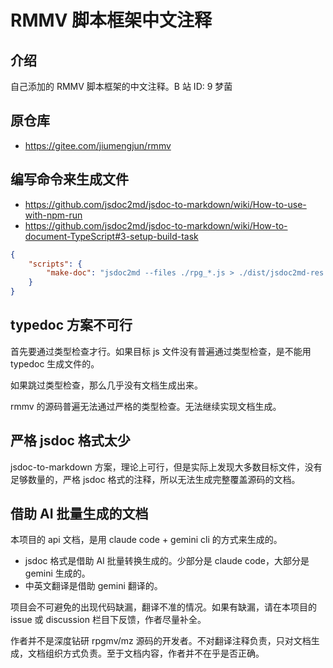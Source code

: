 # RMMV 脚本框架中文注释

## 介绍

自己添加的 RMMV 脚本框架的中文注释。B 站 ID: 9 梦菌

## 原仓库

- https://gitee.com/jiumengjun/rmmv

## 编写命令来生成文件

- https://github.com/jsdoc2md/jsdoc-to-markdown/wiki/How-to-use-with-npm-run
- https://github.com/jsdoc2md/jsdoc-to-markdown/wiki/How-to-document-TypeScript#3-setup-build-task

```json
{
	"scripts": {
		"make-doc": "jsdoc2md --files ./rpg_*.js > ./dist/jsdoc2md-res.md"
	}
}
```

## typedoc 方案不可行

首先要通过类型检查才行。如果目标 js 文件没有普遍通过类型检查，是不能用 typedoc 生成文件的。

如果跳过类型检查，那么几乎没有文档生成出来。

rmmv 的源码普遍无法通过严格的类型检查。无法继续实现文档生成。

## 严格 jsdoc 格式太少

jsdoc-to-markdown 方案，理论上可行，但是实际上发现大多数目标文件，没有足够数量的，严格 jsdoc 格式的注释，所以无法生成完整覆盖源码的文档。

<!-- TODO: 尝试用 cursor 批量改写代码 转写成满足 jsdoc 格式的文本 -->

## 借助 AI 批量生成的文档

本项目的 api 文档，是用 claude code + gemini cli 的方式来生成的。

- jsdoc 格式是借助 AI 批量转换生成的。少部分是 claude code，大部分是 gemini 生成的。
- 中英文翻译是借助 gemini 翻译的。

项目会不可避免的出现代码缺漏，翻译不准的情况。如果有缺漏，请在本项目的 issue 或 discussion 栏目下反馈，作者尽量补全。

作者并不是深度钻研 rpgmv/mz 源码的开发者。不对翻译注释负责，只对文档生成，文档组织方式负责。至于文档内容，作者并不在乎是否正确。
